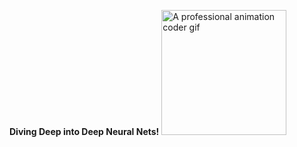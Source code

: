 **Diving Deep into Deep Neural Nets!**
<img src="https://github.com/user-attachments/assets/754f7f48-57b4-4b8f-9054-b21ef7803698" width="200px" align="centre" alt="A professional animation coder gif"/>
